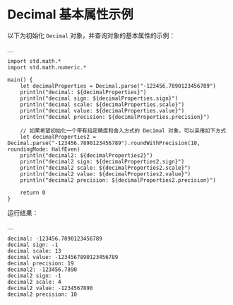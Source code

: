 
# Decimal 基本属性示例

以下为初始化 `Decimal` 对象，并查询对象的基本属性的示例：
    
    __
    
    import std.math.*
    import std.math.numeric.*
    
    main() {
        let decimalProperties = Decimal.parse("-123456.7890123456789")
        println("decimal: ${decimalProperties}")
        println("decimal sign: ${decimalProperties.sign}")
        println("decimal scale: ${decimalProperties.scale}")
        println("decimal value: ${decimalProperties.value}")
        println("decimal precision: ${decimalProperties.precision}")
    
        // 如果希望初始化一个带有指定精度和舍入方式的 Decimal 对象，可以采用如下方式
        let decimalProperties2 = Decimal.parse("-123456.7890123456789").roundWithPrecision(10, roundingMode: HalfEven)
        println("decimal2: ${decimalProperties2}")
        println("decimal2 sign: ${decimalProperties2.sign}")
        println("decimal2 scale: ${decimalProperties2.scale}")
        println("decimal2 value: ${decimalProperties2.value}")
        println("decimal2 precision: ${decimalProperties2.precision}")
    
        return 0
    }
    
运行结果：
    
    __
    
    decimal: -123456.7890123456789
    decimal sign: -1
    decimal scale: 13
    decimal value: -1234567890123456789
    decimal precision: 19
    decimal2: -123456.7890
    decimal2 sign: -1
    decimal2 scale: 4
    decimal2 value: -1234567890
    decimal2 precision: 10
